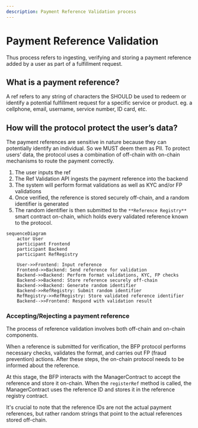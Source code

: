 ```yaml
---
description: Payment Reference Validation process
---
```


# Payment Reference Validation

Thus process refers to ingesting, verifying and storing a payment reference added by a user as part of a fulfillment request.

## What is a payment reference?
A ref refers to any string of characters the SHOULD be used to redeem or identify a potential fulfillment request for a specific service or product. eg. a cellphone, email, username, service number, ID card, etc.

## How will the protocol protect the user’s data?
The payment references are sensitive in nature because they can potentially identify an individual. So we MUST deem them as PII. To protect users’ data, the protocol uses a combination of off-chain with on-chain mechanisms to route the payment correctly.

1. The user inputs the ref
2. The Ref Validation API ingests the payment reference into the backend
3. The system will perform format validations as well as KYC and/or FP validations
4. Once verified, the reference is stored securely off-chain, and a random identifier is generated
5. The random identifier is then submitted to the `**Reference Registry**` smart contract on-chain, which holds every validated reference known to the protocol.

```mermaid
sequenceDiagram
    actor User
    participant Frontend
    participant Backend
    participant RefRegistry

    User->>Frontend: Input reference
    Frontend->>Backend: Send reference for validation
    Backend->>Backend: Perform format validations, KYC, FP checks
    Backend->>Backend: Store reference securely off-chain
    Backend->>Backend: Generate random identifier
    Backend->>RefRegistry: Submit random identifier
    RefRegistry->>RefRegistry: Store validated reference identifier
    Backend-->>Frontend: Respond with validation result
```

### Accepting/Rejecting a payment reference

The process of reference validation involves both off-chain and on-chain components.

When a reference is submitted for verification, the BFP protocol performs necessary checks, validates the format, and carries out FP (fraud prevention) actions. After these steps, the on-chain protocol needs to be informed about the reference.

At this stage, the BFP interacts with the ManagerContract to accept the reference and store it on-chain. When the `registerRef` method is called, the ManagerContract uses the reference ID and stores it in the reference registry contract.

It's crucial to note that the reference IDs are not the actual payment references, but rather random strings that point to the actual references stored off-chain.
